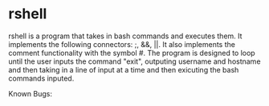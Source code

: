 # rshell
rshell is a program that takes in bash commands and executes them. It implements the following connectors: ;, &&, ||. It also implements the comment functionality with the symbol #.
The program is designed to loop until the user inputs the command "exit", outputing username and hostname and then taking in a line of input at a time and then exicuting the bash commands inputed.

Known Bugs:
